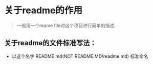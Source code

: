 # 关于readme的作用
> 一般用一个reame file对这个项目进行简单的描述.


## 关于readme的文件标准写法：
+ 以这个名字 README.md(NOT README.MD/readme.md) 标准命名
